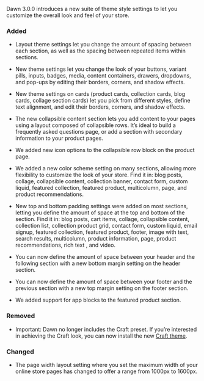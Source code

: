 Dawn 3.0.0 introduces a new suite of theme style settings to let you customize the overall look and feel of your store.

### Added
- Layout theme settings let you change the amount of spacing between each section, as well as the spacing between repeated items within sections.
- New theme settings let you change the look of your buttons, variant pills, inputs, badges, media, content containers, drawers, dropdowns, and pop-ups by editing their borders, corners, and shadow effects. 
- New theme settings on cards (product cards, collection cards, blog cards, collage section cards) let you pick from different styles, define text alignment, and edit their borders, corners, and shadow effects. 
- The new collapsible content section lets you add content to your pages using a layout composed of collapsible rows. It’s ideal to build a frequently asked questions page, or add a section with secondary information to your product pages.

- We added new icon options to the collapsible row block on the product page. 

- We added a new color scheme setting on many  sections, allowing more flexibility to customize the look of your store. Find it in: blog posts, collage, collapsible content, collection banner, contact form, custom liquid, featured collection, featured product, multicolumn, page, and  product recommendations. 
- New top and bottom padding settings were added on most sections, letting you define the amount of space at the top and bottom of the section. Find it in: blog posts, cart items, collage, collapsible content, collection list, collection product grid, contact form, custom liquid, email signup, featured collection, featured product, footer, image with text, search results, multicolumn, product information, page,  product recommendations, rich text , and video.
 
- You can now define the amount of space between your header and the following section with a new bottom margin setting on the header section.

- You can now define the amount of space between your footer and the previous section with a new top margin setting on the footer section. 

- We added support for app blocks to the featured product section.

### Removed
- Important: Dawn no longer includes the Craft preset. If you’re interested in achieving the Craft look, you can now  install the new [Craft theme](https://themes.shopify.com/themes/craft). 

### Changed
- The page width layout setting where you set the maximum width of your online store pages has changed to offer a range from 1000px to 1600px. 